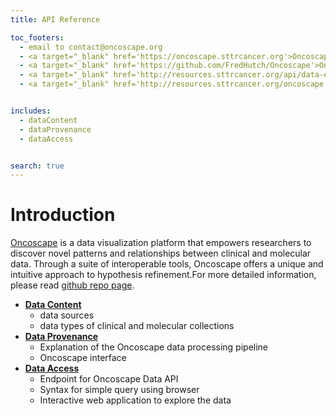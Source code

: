 ```yaml
---
title: API Reference

toc_footers:
  - email to contact@oncoscape.org
  - <a target="_blank" href='https://oncoscape.sttrcancer.org'>Oncoscape</a>
  - <a target="_blank" href='https://github.com/FredHutch/Oncoscape'>Oncoscape Github Site</a>
  - <a target="_blank" href='http://resources.sttrcancer.org/api/data-explorer/'>Oncoscape Data API Explorer</a>
  - <a target="_blank" href='http://resources.sttrcancer.org/oncoscape'>Oncoscape Tool Documentation</a>


includes:
  - dataContent
  - dataProvenance
  - dataAccess


search: true
---
```


# Introduction

<a target="_blank" href='https://oncoscape.sttrcancer.org/#/'>Oncoscape</a> is a data visualization platform that empowers researchers to discover novel patterns and relationships between clinical and molecular data. Through a suite of interoperable tools, Oncoscape offers a unique and intuitive approach to hypothesis refinement.For more detailed information, please read <a target="_blank" href='https://github.com/FredHutch/Oncoscape'>github repo page</a>.

* <a href='#data-content'>**Data Content**</a>
  * data sources
  * data types of clinical and molecular collections
* <a href='#data-provenance'>**Data Provenance**</a>
  * Explanation of the Oncoscape data processing pipeline
  * Oncoscape interface
* <a href='#data-access'>**Data Access**</a>
  * Endpoint for Oncoscape Data API
  * Syntax for simple query using browser
  * Interactive web application to explore the data


